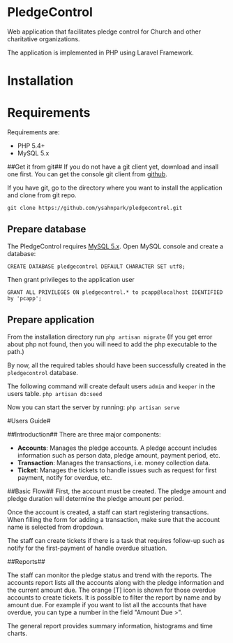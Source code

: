 PledgeControl
=============
Web application that facilitates pledge control for Church and other charitative organizations.

The application is implemented in PHP using Laravel Framework.

# Installation #

# Requirements #
Requirements are:
- PHP 5.4+
- MySQL 5.x


##Get it from git##
If you do not have a git client yet, download and insall one first. You can get the console git client from [github][1].

If you have git, go to the directory where you want to install the application and clone from git repo.

  `git clone https://github.com/ysahnpark/pledgecontrol.git`

## Prepare database ##
The PledgeControl requires [MySQL 5.x][2].
Open MySQL console and create a database:

  `CREATE DATABASE pledgecontrol DEFAULT CHARACTER SET utf8;`

Then grant privileges to the application user

  `GRANT ALL PRIVILEGES ON pledgecontrol.* to pcapp@localhost IDENTIFIED by 'pcapp';`

## Prepare application ##
From the installation directory run
`php artisan migrate`
(If you get error about php not found, then you will need to add the php executable to the path.)

By now, all the required tables should have been successfully created in the `pledgecontrol` database.

The following command will create default users `admin` and `keeper` in the users table.
  `php artisan db:seed`

Now you can start the server by running:
  `php artisan serve`


  [1]: http://git-scm.com/downloads
  [2]: http://www.mysql.com/
  

#Users Guide#

##Introduction##
There are three major components: 
- **Accounts**: Manages the pledge accounts. A pledge account includes information such as person data, pledge amount, payment period,  etc.
- **Transaction**: Manages the transactions, i.e. money collection data.
- **Ticket**: Manages the tickets to handle issues such as request for first payment, notify for overdue, etc.

##Basic Flow##
First, the account must be created. The pledge amount and pledge duration will determine the pledge amount per period.

Once the account is created, a staff can start registering transactions. When filling the form for adding a transaction, make sure that the account name is selected from dropdown.

The staff can create tickets if there is a task that requires follow-up such as notify for the first-payment of handle overdue situation.

##Reports##

The staff can monitor the pledge status and trend with the reports.
The accounts report lists all the accounts along with the pledge information and the current amount due. The orange [T] icon is shown for those overdue accounts to create tickets.
It is possible to filter the report by name and by amount due. For example if you want to list all the accounts that have overdue, you can type a number in the field "Amount Due >".

The general report provides summary information, histograms and time charts.